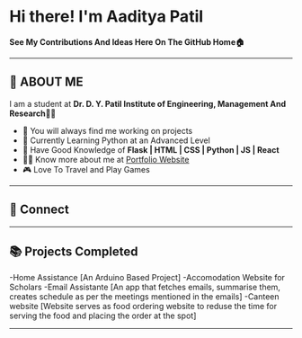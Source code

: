 # Hi there! I'm Aaditya Patil

**See My Contributions And Ideas Here On The GitHub Home🏠**

---

## 👋 ABOUT ME

I am a student at **Dr. D. Y. Patil Institute of Engineering, Management And Research**👨‍🎓  
- 🚧 You will always find me working on projects
- 🐍 Currently Learning Python at an Advanced Level
- 🧠 Have Good Knowledge of **Flask | HTML | CSS | Python | JS |  React**
- 👨‍💻 Know more about me at [Portfolio Website](https://aadityap.pythonanywhere.com/)
- 🎮 Love To Travel and Play Games

---

## 🔗 Connect

---
## 📚 Projects Completed
-Home Assistance [An Arduino Based Project]
-Accomodation Website for Scholars
-Email Assistante [An app that fetches emails, summarise them, creates schedule as per the meetings mentioned in the emails]
-Canteen website [Website serves as food ordering website to reduse the time for serving the food and placing the order at the spot]

---
